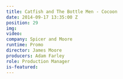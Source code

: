 ```yaml
---
title: Catfish and The Bottle Men - Cocoon
date: 2014-09-17 13:35:00 Z
position: 29
img: 
video: 
company: Spicer and Moore
runtime: Promo
director: James Moore
producers: Adam Farley
role: Production Manager
is-featured: 
---
```


